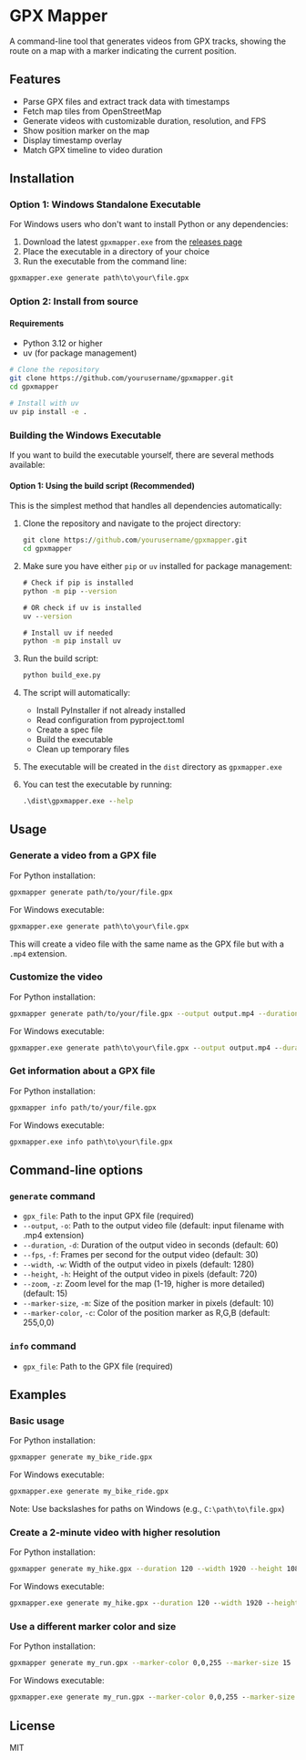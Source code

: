 # GPX Mapper

A command-line tool that generates videos from GPX tracks, showing the route on a map with a marker indicating the current position.

## Features

- Parse GPX files and extract track data with timestamps
- Fetch map tiles from OpenStreetMap
- Generate videos with customizable duration, resolution, and FPS
- Show position marker on the map
- Display timestamp overlay
- Match GPX timeline to video duration

## Installation

### Option 1: Windows Standalone Executable

For Windows users who don't want to install Python or any dependencies:

1. Download the latest `gpxmapper.exe` from the [releases page](https://github.com/yourusername/gpxmapper/releases)
2. Place the executable in a directory of your choice
3. Run the executable from the command line:

```cmd
gpxmapper.exe generate path\to\your\file.gpx
```

### Option 2: Install from source

#### Requirements

- Python 3.12 or higher
- uv (for package management)

```bash
# Clone the repository
git clone https://github.com/yourusername/gpxmapper.git
cd gpxmapper

# Install with uv
uv pip install -e .
```

### Building the Windows Executable

If you want to build the executable yourself, there are several methods available:

#### Option 1: Using the build script (Recommended)

This is the simplest method that handles all dependencies automatically:

1. Clone the repository and navigate to the project directory:
   ```cmd
   git clone https://github.com/yourusername/gpxmapper.git
   cd gpxmapper
   ```

2. Make sure you have either `pip` or `uv` installed for package management:
   ```cmd
   # Check if pip is installed
   python -m pip --version

   # OR check if uv is installed
   uv --version

   # Install uv if needed
   python -m pip install uv
   ```

3. Run the build script:
   ```cmd
   python build_exe.py
   ```

4. The script will automatically:
   - Install PyInstaller if not already installed
   - Read configuration from pyproject.toml
   - Create a spec file
   - Build the executable
   - Clean up temporary files

5. The executable will be created in the `dist` directory as `gpxmapper.exe`

6. You can test the executable by running:
   ```cmd
   .\dist\gpxmapper.exe --help
   ```

## Usage

### Generate a video from a GPX file

For Python installation:
```bash
gpxmapper generate path/to/your/file.gpx
```

For Windows executable:
```cmd
gpxmapper.exe generate path\to\your\file.gpx
```

This will create a video file with the same name as the GPX file but with a `.mp4` extension.

### Customize the video

For Python installation:
```bash
gpxmapper generate path/to/your/file.gpx --output output.mp4 --duration 120 --fps 30 --width 1920 --height 1080 --zoom 14
```

For Windows executable:
```cmd
gpxmapper.exe generate path\to\your\file.gpx --output output.mp4 --duration 120 --fps 30 --width 1920 --height 1080 --zoom 14
```

### Get information about a GPX file

For Python installation:
```bash
gpxmapper info path/to/your/file.gpx
```

For Windows executable:
```cmd
gpxmapper.exe info path\to\your\file.gpx
```

## Command-line options

### `generate` command

- `gpx_file`: Path to the input GPX file (required)
- `--output`, `-o`: Path to the output video file (default: input filename with .mp4 extension)
- `--duration`, `-d`: Duration of the output video in seconds (default: 60)
- `--fps`, `-f`: Frames per second for the output video (default: 30)
- `--width`, `-w`: Width of the output video in pixels (default: 1280)
- `--height`, `-h`: Height of the output video in pixels (default: 720)
- `--zoom`, `-z`: Zoom level for the map (1-19, higher is more detailed) (default: 15)
- `--marker-size`, `-m`: Size of the position marker in pixels (default: 10)
- `--marker-color`, `-c`: Color of the position marker as R,G,B (default: 255,0,0)

### `info` command

- `gpx_file`: Path to the GPX file (required)

## Examples

### Basic usage

For Python installation:
```bash
gpxmapper generate my_bike_ride.gpx
```

For Windows executable:
```cmd
gpxmapper.exe generate my_bike_ride.gpx
```
Note: Use backslashes for paths on Windows (e.g., `C:\path\to\file.gpx`)

### Create a 2-minute video with higher resolution

For Python installation:
```bash
gpxmapper generate my_hike.gpx --duration 120 --width 1920 --height 1080
```

For Windows executable:
```cmd
gpxmapper.exe generate my_hike.gpx --duration 120 --width 1920 --height 1080
```

### Use a different marker color and size

For Python installation:
```bash
gpxmapper generate my_run.gpx --marker-color 0,0,255 --marker-size 15
```

For Windows executable:
```cmd
gpxmapper.exe generate my_run.gpx --marker-color 0,0,255 --marker-size 15
```

## License

MIT
